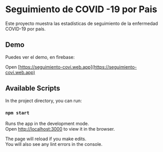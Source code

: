# Seguimiento de COVID -19 por Pais

Este proyecto muestra las estadísticas de seguimiento de la enfermedad COVID-19 por país.

## Demo

Puedes ver el demo, en firebase:

Open [https://seguimiento-covi.web.app](https://seguimiento-covi.web.app)


## Available Scripts

In the project directory, you can run:

### `npm start`

Runs the app in the development mode.\
Open [http://localhost:3000](http://localhost:3000) to view it in the browser.

The page will reload if you make edits.\
You will also see any lint errors in the console.

